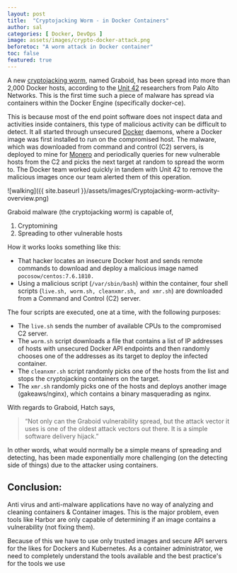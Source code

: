 ```yaml
---
layout: post
title:  "Cryptojacking Worm - in Docker Containers"
author: sal
categories: [ Docker, DevOps ]
image: assets/images/crypto-docker-attack.png
beforetoc: "A worm attack in Docker container"
toc: false
featured: true
---
```


A new [cryptojacking worm](https://www.malwarebytes.com/cryptojacking/), named Graboid, has been spread into more than 2,000 Docker hosts, according to the [Unit 42](https://unit42.paloaltonetworks.com/) researchers from Palo Alto Networks. This is the first time such a piece of malware has spread via containers within the Docker Engine (specifically docker-ce).

This is because most of the end point software does  not inspect data and activities inside containers, this type of malicious activity can be difficult to detect. It all started through  unsecured [Docker](https://docs.docker.com/engine/api/v1.24/) daemons, where a Docker image was first installed to run on the compromised host. The malware, which was downloaded from command and control (C2) servers, is deployed to mine for [Monero](https://www.getmonero.org/) and periodically queries for new vulnerable hosts from the C2 and picks the next target at random to spread the worm to. The Docker team worked quickly in tandem with Unit 42 to remove the malicious images once our team alerted them of this operation.


![walking]({{ site.baseurl }}/assets/images/Cryptojacking-worm-activity-overview.png)

Graboid malware (the cryptojacking worm) is capable of, 

1. Cryptomining
2. Spreading to other vulnerable hosts

How it works looks something like this:

- That hacker locates an insecure Docker host and sends remote commands to download and deploy a malicious image named `pocosow/centos:7.6.1810.`
- Using a malicious script (`/var/sbin/bash`) within the container, four shell scripts (`live.sh, worm.sh, cleanxmr.sh, and xmr.sh`) are downloaded from a Command and Control (C2) server.

The four scripts are executed, one at a time, with the following purposes:

- The `live.sh` sends the number of available CPUs to the compromised C2 server.
- The `worm.sh` script downloads a file that contains a list of IP addresses of hosts with unsecured Docker API endpoints and then randomly chooses one of the addresses as its target to deploy the infected container.
- The `cleanxmr.sh` script randomly picks one of the hosts from the list and stops the cryptojacking containers on the target.
- The `xmr.sh` randomly picks one of the hosts and deploys another image (gakeaws/nginx), which contains a binary masquerading as nginx.

With regards to Graboid, Hatch says, 

> “Not only can the Graboid vulnerability spread, but the attack vector it uses is one of the oldest attack vectors out there. It is a simple software delivery hijack.” 

In other words, what would normally be a simple means of spreading and detecting, has been made exponentially more challenging (on the detecting side of things) due to the attacker using containers.

## Conclusion:

Anti virus and anti-malware applications have no way of analyzing and cleaning containers & Container images. This is the major problem, even tools like  Harbor are only capable of determining if an image contains a vulnerability (not fixing them).  

Because of this we have to use only trusted images and secure API servers for the likes for Dockers and Kubernetes. As a container administrator, we need to completely understand the tools available and the best practice's for the tools we use